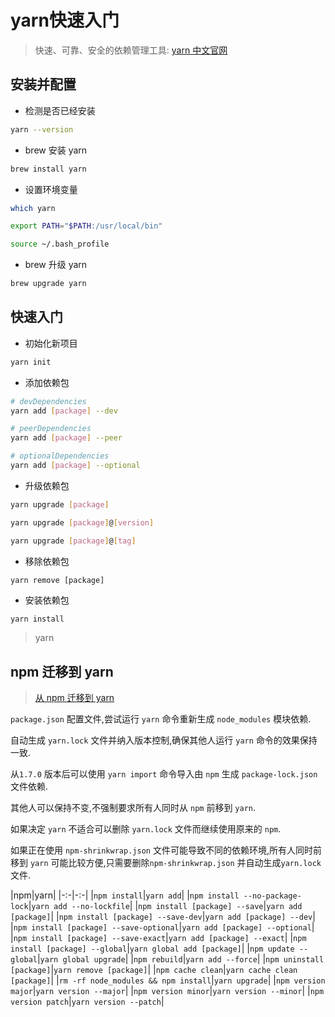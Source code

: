 # yarn快速入门

> 快速、可靠、安全的依赖管理工具: [yarn 中文官网](https://yarn.bootcss.com/)

## 安装并配置

- 检测是否已经安装

```bash
yarn --version
```
 
- brew 安装 yarn

```bash
brew install yarn
```

- 设置环境变量

```bash
which yarn

export PATH="$PATH:/usr/local/bin"

source ~/.bash_profile
```

- brew 升级 yarn

```bash
brew upgrade yarn
```

## 快速入门

- 初始化新项目

```bash
yarn init
```

- 添加依赖包

```bash
# devDependencies
yarn add [package] --dev

# peerDependencies
yarn add [package] --peer

# optionalDependencies
yarn add [package] --optional
```

- 升级依赖包

```bash
yarn upgrade [package]

yarn upgrade [package]@[version]

yarn upgrade [package]@[tag]
```

- 移除依赖包

```
yarn remove [package]
```

- 安装依赖包

```bash
yarn install
```

> yarn

## npm 迁移到 yarn

> [从 npm 迁移到 yarn](https://yarn.bootcss.com/docs/migrating-from-npm/)

`package.json` 配置文件,尝试运行 `yarn` 命令重新生成 `node_modules` 模块依赖.

自动生成 `yarn.lock` 文件并纳入版本控制,确保其他人运行 `yarn` 命令的效果保持一致.

从`1.7.0` 版本后可以使用 `yarn import` 命令导入由 `npm` 生成 `package-lock.json` 文件依赖.

其他人可以保持不变,不强制要求所有人同时从 `npm` 前移到 `yarn`.

如果决定 `yarn` 不适合可以删除 `yarn.lock` 文件而继续使用原来的 `npm`.

如果正在使用 `npm-shrinkwrap.json` 文件可能导致不同的依赖环境,所有人同时前移到 `yarn` 可能比较方便,只需要删除`npm-shrinkwrap.json` 并自动生成`yarn.lock`文件.

|npm|yarn|
|-:-|-:-|
|`npm install`|`yarn add`|
|`npm install --no-package-lock`|`yarn add --no-lockfile`|
|`npm install [package] --save`|`yarn add [package]`|
|`npm install [package] --save-dev`|`yarn add [package] --dev`|
|`npm install [package] --save-optional`|`yarn add [package] --optional`|
|`npm install [package] --save-exact`|`yarn add [package] --exact`|
|`npm install [package] --global`|`yarn global add [package]`|
|`npm update --global`|`yarn global upgrade`|
|`npm rebuild`|`yarn add --force`|
|`npm uninstall [package]`|`yarn remove [package]`|
|`npm cache clean`|`yarn cache clean [package]`|
|`rm -rf node_modules && npm install`|`yarn upgrade`|
|`npm version major`|`yarn version --major`|
|`npm version minor`|`yarn version --minor`|
|`npm version patch`|`yarn version --patch`|



